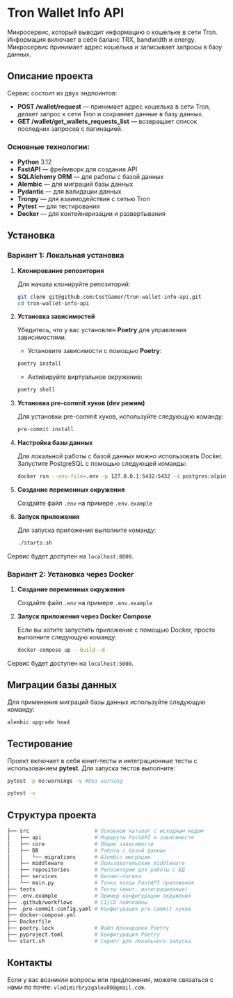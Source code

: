 # Tron Wallet Info API

Микросервис, который выводит информацию о кошельке в сети Tron. Информация включает в себя баланс TRX, bandwidth и energy. Микросервис принимает адрес кошелька и записывает запросы в базу данных.

## Описание проекта

Сервис состоит из двух эндпоинтов:

- **POST /wallet/request** — принимает адрес кошелька в сети Tron, делает запрос к сети Tron и сохраняет данные в базу данных.
- **GET /wallet/get_wallets_requests_list** — возвращает список последних запросов с пагинацией.

### Основные технологии:
- **Python** 3.12
- **FastAPI** — фреймворк для создания API
- **SQLAlchemy ORM** — для работы с базой данных
- **Alembic** — для миграций базы данных
- **Pydantic** — для валидации данных
- **Tronpy** — для взаимодействия с сетью Tron
- **Pytest** — для тестирования
- **Docker** — для контейнеризации и развертывания

## Установка

### Вариант 1: Локальная установка

1. **Клонирование репозитория**

   Для начала клонируйте репозиторий:

   ```bash
   git clone git@github.com:CostGamer/tron-wallet-info-api.git
   cd tron-wallet-info-api
   ```

2. **Установка зависимостей**

   Убедитесь, что у вас установлен **Poetry** для управления зависимостями.

   - Установите зависимости с помощью **Poetry**:

   ```bash
   poetry install
   ```

   - Активируйте виртуальное окружение:

   ```bash
   poetry shell
   ```

3. **Установка pre-commit хуков (dev режим)**

   Для установки pre-commit хуков, используйте следующую команду:

   ```bash
   pre-commit install
   ```

4. **Настройка базы данных**

   Для локальной работы с базой данных можно использовать Docker. Запустите PostgreSQL с помощью следующей команды:

   ```bash
   docker run --env-file=.env -p 127.0.0.1:5432:5432 -d postgres:alpine
   ```

5. **Создание переменных окружения**

   Создайте файл `.env` на примере `.env.example`

6. **Запуск приложения**

   Для запуска приложения выполните команду:

   ```bash
   ./starts.sh
   ```

Сервис будет доступен на `localhost:8000`.

### Вариант 2: Установка через Docker

1. **Создание переменных окружения**

   Создайте файл `.env` на примере `.env.example`

2. **Запуск приложения через Docker Compose**

   Если вы хотите запустить приложение с помощью Docker, просто выполните следующую команду:

   ```bash
   docker-compose up --build -d
   ```

Сервис будет доступен на `localhost:5000`.

## Миграции базы данных

Для применения миграций базы данных используйте следующую команду:

```bash
alembic upgrade head
```

## Тестирование

Проект включает в себя юнит-тесты и интеграционные тесты с использованием **pytest**. Для запуска тестов выполните:

```bash
pytest -p no:warnings -v #без warning
```
```bash
pytest -v 
```

## Структура проекта

```bash
├── src                     # Основной каталог с исходным кодом
│   ├── api                 # Маршруты FastAPI и зависимости
│   ├── core                # Общие зависимости
│   ├── DB                  # Работа с базой данных
│   │   └── migrations      # Alembic миграции
│   ├── middleware          # Пользовательские middleware
│   ├── repositories        # Репозитории для работы с БД
│   ├── services            # Бизнес-логика
│   └── main.py             # Точка входа FastAPI приложения
├── tests                   # Тесты (юнит, интеграционные)
├── .env.example            # Пример конфигурации окружения
├── .github/workflows       # CI/CD пайплайны
├── .pre-commit-config.yaml # Конфигурация pre-commit хуков
├── docker-compose.yml      
├── Dockerfile              
├── poetry.lock             # Файл блокировки Poetry
├── pyproject.toml          # Конфигурация Poetry
└── start.sh                # Скрипт для локального запуска
```

## Контакты

Если у вас возникли вопросы или предложения, можете связаться с нами по почте: `vladimirbryzgalov00@gmail.com`.
